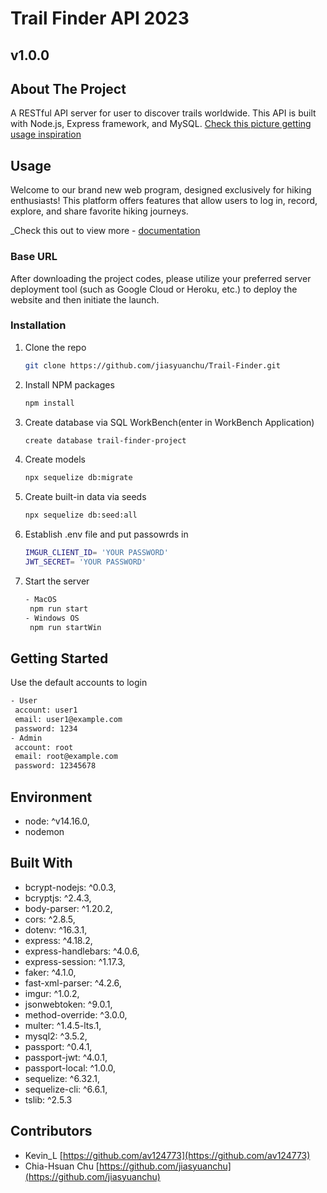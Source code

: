 # Trail Finder API 2023

## v1.0.0

## About The Project
A RESTful API server for user to discover trails worldwide. This API is built with Node.js, Express framework, and MySQL.
[Check this picture getting usage inspiration](https://imgur.com/qfVXPlD)

## Usage
Welcome to our brand new web program, designed exclusively for hiking enthusiasts! This platform offers features that allow users to log in, record, explore, and share favorite hiking journeys.

_Check this out to view more - [documentation](https://)

### Base URL
After downloading the project codes, please utilize your preferred server deployment tool (such as Google Cloud or Heroku, etc.) to deploy the website and then initiate the launch.

### Installation

1. Clone the repo
   ```sh
   git clone https://github.com/jiasyuanchu/Trail-Finder.git
   ```
2. Install NPM packages
   ```sh
   npm install
   ```
3. Create database via SQL WorkBench(enter in WorkBench Application)
   ```sh
   create database trail-finder-project
   ```
4. Create models
   ```sh
   npx sequelize db:migrate
   ```
5. Create built-in data via seeds
   ```sh
   npx sequelize db:seed:all
   ```
6. Establish .env file and put passowrds in
   ```sh
   IMGUR_CLIENT_ID= 'YOUR PASSWORD'
   JWT_SECRET= 'YOUR PASSWORD'
   ```
7. Start the server
   ```sh
   - MacOS
    npm run start
   - Windows OS
    npm run startWin
   ```

## Getting Started
Use the default accounts to login
   ```sh
   - User
    account: user1
    email: user1@example.com
    password: 1234
   - Admin
    account: root
    email: root@example.com
    password: 12345678
   ```

## Environment
- node: ^v14.16.0,
- nodemon

## Built With
- bcrypt-nodejs: ^0.0.3,
- bcryptjs: ^2.4.3,
- body-parser: ^1.20.2,
- cors: ^2.8.5,
- dotenv: ^16.3.1,
- express: ^4.18.2,
- express-handlebars: ^4.0.6,
- express-session: ^1.17.3,
- faker: ^4.1.0,
- fast-xml-parser: ^4.2.6,
- imgur: ^1.0.2,
- jsonwebtoken: ^9.0.1,
- method-override: ^3.0.0,
- multer: ^1.4.5-lts.1,
- mysql2: ^3.5.2,
- passport: ^0.4.1,
- passport-jwt: ^4.0.1,
- passport-local: ^1.0.0,
- sequelize: ^6.32.1,
- sequelize-cli: ^6.6.1,
- tslib: ^2.5.3

## Contributors
- Kevin_L [https://github.com/av124773](https://github.com/av124773)
- Chia-Hsuan Chu [https://github.com/jiasyuanchu](https://github.com/jiasyuanchu)
